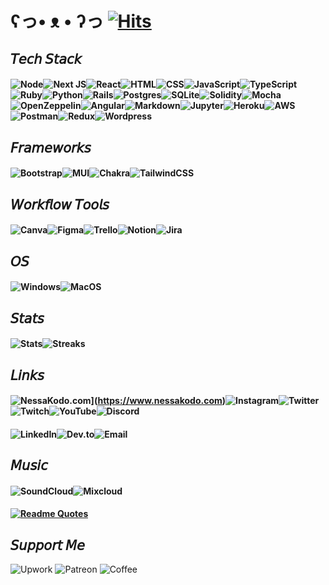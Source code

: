 
# ʕっ• ᴥ • ʔっ [![Hits](https://hits.seeyoufarm.com/api/count/incr/badge.svg?url=https%3A%2F%2Fgithub.com%2Fgjbae1212%2Fhit-counter&count_bg=%23b325ae&title_bg=%23555555&icon=&icon_color=%23E7E7E7&title=hits&edge_flat=false)](https://hits.seeyoufarm.com)

## 𝘛𝘦𝘤𝘩 𝘚𝘵𝘢𝘤𝘬

#### ![Node](https://img.shields.io/badge/Node.js-b325ae?style=for-the-badge&logo=nodedotjs&logoColor=white)![Next JS](https://img.shields.io/badge/Next-b325ae?style=for-the-badge&logo=next.js&logoColor=white)![React](https://img.shields.io/badge/react-b325ae?style=for-the-badge&logo=react&logoColor=white)![HTML](https://img.shields.io/badge/HTML5-b325ae?style=for-the-badge&logo=html5&logoColor=white)![CSS](https://img.shields.io/badge/CSS3-b325ae?style=for-the-badge&logo=css3&logoColor=white)![JavaScript](https://img.shields.io/badge/javascript-b325ae?style=for-the-badge&logo=javascript&logoColor=white)![TypeScript](https://img.shields.io/badge/TypeScript-b325ae?style=for-the-badge&logo=typescript&logoColor=white)![Ruby](https://img.shields.io/badge/ruby-b325ae?style=for-the-badge&logo=ruby&logoColor=white)![Python](https://img.shields.io/badge/Python-b325ae?style=for-the-badge&logo=python&logoColor=white)![Rails](https://img.shields.io/badge/rails-b325ae?style=for-the-badge&logo=ruby-on-rails&logoColor=white)![Postgres](https://img.shields.io/badge/postgres-b325ae?style=for-the-badge&logo=postgresql&logoColor=white)![SQLite](https://img.shields.io/badge/sqlite-b325ae?style=for-the-badge&logo=sqlite&logoColor=white)![Solidity](https://img.shields.io/badge/Solidity-b325ae?style=for-the-badge&logo=solidity&logoColor=white)![Mocha](https://img.shields.io/badge/Mocha-b325ae?style=for-the-badge&logo=Mocha&logoColor=white)![OpenZeppelin](https://img.shields.io/badge/OpenZeppelin-b325ae?logo=OpenZeppelin&logoColor=fff&style=for-the-badge)![Angular](https://img.shields.io/badge/Angular-b325ae?style=for-the-badge&logo=angular&logoColor=white)![Markdown](https://img.shields.io/badge/markdown-b325ae?style=for-the-badge&logo=markdown&logoColor=white)![Jupyter](https://img.shields.io/badge/Jupyter-b325ae?&style=for-the-badge&logo=Jupyter&logoColor=white)![Heroku](https://img.shields.io/badge/heroku-b325ae?style=for-the-badge&logo=heroku&logoColor=white)![AWS](https://img.shields.io/badge/Amazon_AWS-b325ae?style=for-the-badge&logo=amazonaws&logoColor=white)![Postman](https://img.shields.io/badge/Postman-b325ae?style=for-the-badge&logo=Postman&logoColor=white)![Redux](https://img.shields.io/badge/Redux-b325ae?style=for-the-badge&logo=redux&logoColor=white)![Wordpress](https://img.shields.io/badge/Wordpress-b325ae?style=for-the-badge&logo=wordpress&logoColor=white)


## 𝘍𝘳𝘢𝘮𝘦𝘸𝘰𝘳𝘬𝘴

#### ![Bootstrap](https://img.shields.io/badge/bootstrap-b325ae?style=for-the-badge&logo=bootstrap&logoColor=white)![MUI](https://img.shields.io/badge/Material%20UI-b325ae?style=for-the-badge&logo=mui&logoColor=white)![Chakra](https://img.shields.io/badge/Chakra--UI-b325ae?style=for-the-badge&logo=chakra-ui&logoColor=white)![TailwindCSS](https://img.shields.io/badge/tailwindcss-b325ae?style=for-the-badge&logo=tailwind-css&logoColor=white)


## 𝘞𝘰𝘳𝘬𝘧𝘭𝘰𝘸 𝘛𝘰𝘰𝘭𝘴

#### ![Canva](https://img.shields.io/badge/Canva-b325ae?style=for-the-badge&logo=Canva&logoColor=white)![Figma](https://img.shields.io/badge/Figma-b325ae?style=for-the-badge&logo=figma&logoColor=white)![Trello](https://img.shields.io/badge/Trello-b325ae?style=for-the-badge&logo=trello&logoColor=white)![Notion](https://img.shields.io/badge/Notion-b325ae?style=for-the-badge&logo=notion&logoColor=white)![Jira](https://img.shields.io/badge/Jira-b325ae?style=for-the-badge&logo=Jira&logoColor=white)

## 𝘖𝘚

#### ![Windows](https://img.shields.io/badge/Windows-b325ae?style=for-the-badge&logo=windows&logoColor=white)![MacOS](https://img.shields.io/badge/mac%20os-b325ae?style=for-the-badge&logo=apple&logoColor=white)

## 𝘚𝘵𝘢𝘵𝘴

#### ![Stats](https://github-readme-stats.vercel.app/api?username=nessakodo&theme={synthwave})![Streaks](https://github-readme-streak-stats.herokuapp.com/?user=nessakodo&theme={synthwave})

<!-- ![Graph](https://github-readme-activity-graph.cyclic.app/graph?username=nessakodo&theme=minimal)
![Profile](https://github-profile-summary-cards.vercel.app/api/cards/profile-details?username=nessakodo&theme=vue) -->

## 𝘓𝘪𝘯𝘬𝘴

#### ![NessaKodo.com](https://img.shields.io/badge/nessakodo.com-b325ae?style=for-the-badge&logo=About.me&logoColor=white)](https://www.nessakodo.com)![Instagram](https://img.shields.io/badge/Instagram-b325ae?style=for-the-badge&logo=instagram&logoColor=white)![Twitter](https://img.shields.io/badge/Twitter-b325ae?style=for-the-badge&logo=twitter&logoColor=white)![Twitch](https://img.shields.io/badge/Twitch-b325ae?style=for-the-badge&logo=twitch&logoColor=white)![YouTube](https://img.shields.io/badge/YouTube-FF0000?style=for-the-badge&logo=youtube&logoColor=white)![Discord](https://img.shields.io/badge/Discord-b325ae?style=for-the-badge&logo=discord&logoColor=white)

#### ![LinkedIn](https://img.shields.io/badge/LinkedIn-b325ae?style=for-the-badge&logo=linkedin&logoColor=white)![Dev.to](https://img.shields.io/badge/dev.to-b325ae?style=for-the-badge&logo=dev.to&logoColor=white)![Email](https://img.shields.io/badge/Gmail-b325ae?style=for-the-badge&logo=gmail&logoColor=white)


## 𝘔𝘶𝘴𝘪𝘤

#### ![SoundCloud](https://img.shields.io/badge/SoundCloud-b325ae?style=for-the-badge&logo=soundcloud&logoColor=white)![Mixcloud](https://img.shields.io/badge/mix%20cloud-b325ae?style=for-the-badge&logo=mixcloud&logoColor=white)



####
#### [![Readme Quotes](https://quotes-github-readme.vercel.app/api?type=horizontal&theme=catppuccin_mocha&quote=Don’t+think+you+are,+know+you+are.&author=Morpheus)](https://github.com/piyushsuthar/github-readme-quotes)


## 𝘚𝘶𝘱𝘱𝘰𝘳𝘵 𝘔𝘦

![Upwork](https://img.shields.io/badge/UpWork-b325ae?style=for-the-badge&logo=Upwork&logoColor=white)
![Patreon](https://img.shields.io/badge/Patreon-b325ae?style=for-the-badge&logo=patreon&logoColor=white)
![Coffee](https://img.shields.io/badge/Buy_Me_A_Coffee-b325ae?style=for-the-badge&logo=buy-me-a-coffee&logoColor=white)